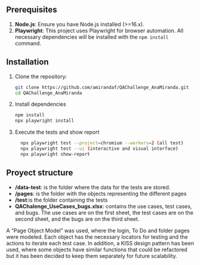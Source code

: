 ## Prerequisites

1. **Node.js**: Ensure you have Node.js installed (>=16.x).
2. **Playwright**: This project uses Playwright for browser automation. All necessary dependencies will be installed with the `npm install` command.

## Installation
1. Clone the repository:
   ```bash
   git clone https://github.com/amirandaf/QAChallenge_AnaMiranda.git
   cd QAChallenge_AnaMiranda
2. Install dependencies
	 ```bash
	 npm install
	 npx playwright install
	  ```
3. Execute the tests and show report
   ```bash
	 npx playwright test --project=chromium --workers=2 (all test)
	 npx playwright test --ui (interactive and visual interface)
	 npx playwright show-report
	 ```
	 
## Proyect structure
- **/data-test**: is the folder where the data for the tests are stored.
- **/pages**: is the folder with the objects representing the different pages
- **/test**:is the folder containing the tests
- **QAChalenge_UseCases_bugs.xlsx**: contains the use cases, test cases, and bugs. The use cases are on the first sheet, the test cases are on the second sheet, and the bugs are on the third sheet.

A “Page Object Model” was used, where the login, To Do and folder pages were modeled. Each object has the necessary locators for testing and the actions to iterate each test case.
In addition, a KISS design pattern has been used, where some objects have similar functions that could be refactored but it has been decided to keep them separately for future scalability.	  
